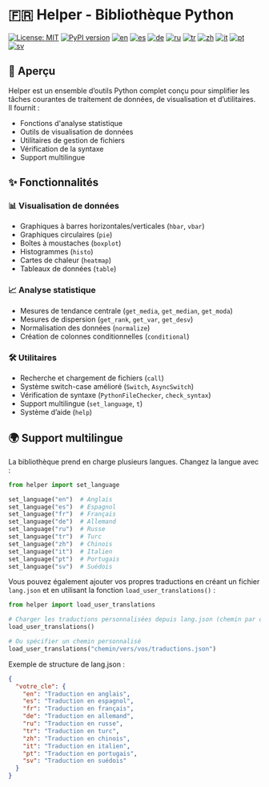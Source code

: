 # 🇫🇷 Helper - Bibliothèque Python

[![License: MIT](https://img.shields.io/badge/License-MIT-yellow.svg)](LICENSE)
[![PyPI version](https://badge.fury.io/py/pyhelper.svg)](https://badge.fury.io/py/pyhelper)
[![en](https://img.shields.io/badge/lang-en-red.svg)](README.md)
[![es](https://img.shields.io/badge/lang-es-yellow.svg)](README.es.md)
[![de](https://img.shields.io/badge/lang-de-green.svg)](README.de.md)
[![ru](https://img.shields.io/badge/lang-ru-purple.svg)](README.ru.md)
[![tr](https://img.shields.io/badge/lang-tr-orange.svg)](README.tr.md)
[![zh](https://img.shields.io/badge/lang-zh-black.svg)](README.zh.md)
[![it](https://img.shields.io/badge/lang-it-lightgrey.svg)](README.it.md)
[![pt](https://img.shields.io/badge/lang-pt-brightgreen.svg)](README.pt.md)
[![sv](https://img.shields.io/badge/lang-sv-blue.svg)](README.sv.md)

## 📖 Aperçu

Helper est un ensemble d’outils Python complet conçu pour simplifier les tâches courantes de traitement de données, de visualisation et d’utilitaires. Il fournit :

- Fonctions d'analyse statistique
- Outils de visualisation de données
- Utilitaires de gestion de fichiers
- Vérification de la syntaxe
- Support multilingue

## ✨ Fonctionnalités

### 📊 Visualisation de données

- Graphiques à barres horizontales/verticales (`hbar`, `vbar`)
- Graphiques circulaires (`pie`)
- Boîtes à moustaches (`boxplot`)
- Histogrammes (`histo`)
- Cartes de chaleur (`heatmap`)
- Tableaux de données (`table`)

### 📈 Analyse statistique

- Mesures de tendance centrale (`get_media`, `get_median`, `get_moda`)
- Mesures de dispersion (`get_rank`, `get_var`, `get_desv`)
- Normalisation des données (`normalize`)
- Création de colonnes conditionnelles (`conditional`)

### 🛠 Utilitaires

- Recherche et chargement de fichiers (`call`)
- Système switch-case amélioré (`Switch`, `AsyncSwitch`)
- Vérification de syntaxe (`PythonFileChecker`, `check_syntax`)
- Support multilingue (`set_language`, `t`)
- Système d’aide (`help`)

## 🌍 Support multilingue

La bibliothèque prend en charge plusieurs langues. Changez la langue avec :

```python
from helper import set_language

set_language("en")  # Anglais
set_language("es")  # Espagnol
set_language("fr")  # Français
set_language("de")  # Allemand
set_language("ru")  # Russe
set_language("tr")  # Turc
set_language("zh")  # Chinois
set_language("it")  # Italien
set_language("pt")  # Portugais
set_language("sv")  # Suédois
```

Vous pouvez également ajouter vos propres traductions en créant un fichier `lang.json` et en utilisant la fonction `load_user_translations()` :

```python
from helper import load_user_translations

# Charger les traductions personnalisées depuis lang.json (chemin par défaut)
load_user_translations()

# Ou spécifier un chemin personnalisé
load_user_translations("chemin/vers/vos/traductions.json")
```

Exemple de structure de lang.json :

```json
{
  "votre_cle": {
    "en": "Traduction en anglais",
    "es": "Traduction en espagnol",
    "fr": "Traduction en français",
    "de": "Traduction en allemand",
    "ru": "Traduction en russe",
    "tr": "Traduction en turc",
    "zh": "Traduction en chinois",
    "it": "Traduction en italien",
    "pt": "Traduction en portugais",
    "sv": "Traduction en suédois"
  }
}
```
